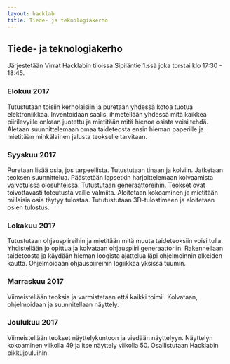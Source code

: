 ```yaml
---
layout: hacklab
title: Tiede- ja teknologiakerho
---
```


## Tiede- ja teknologiakerho

Järjestetään Virrat Hacklabin tiloissa Sipiläntie 1:ssä joka torstai klo 17:30 - 18:45.

### Elokuu 2017
Tutustutaan toisiin kerholaisiin ja puretaan yhdessä kotoa tuotua elektroniikkaa. Inventoidaan 
saalis, ihmetellään yhdessä mitä kaikkea piirilevyille onkaan juotettu ja mietitään mitä hienoa osista voisi tehdä.
Aletaan suunnittelemaan omaa taideteosta ensin hieman paperille ja mietitään minkälainen jalusta teokselle tarvitaan.

### Syyskuu 2017
Puretaan lisää osia, jos tarpeellista. Tutustutaan tinaan ja kolviin. Jatketaan teoksen suunnittelua.
Päästetään lapsetkin harjoittelemaan kolvaamista valvotuissa olosuhteissa. Tutustutaan generaattoreihin.
Teokset ovat toivottavasti toteutusta vaille valmiita. Aloitetaan kokoaminen ja mietitään millaisia osia täytyy tulostaa.
Tututustutaan 3D-tulostimeen ja aloitetaan osien tulostus.

### Lokakuu 2017
Tutustutaan ohjauspiireihin ja mietitään mitä muuta taideteoksiin voisi tulla. Yhdistellään jo opittua ja kolvataan 
ohjauspiiri generaattoriin. Rakennellaan taideteosta ja käydään hieman loogista ajattelua läpi ohjelmoinnin alkeiden 
kautta. Ohjelmoidaan ohjauspiireihin logiikkaa yksissä tuumin.

### Marraskuu 2017
Viimeistellään teoksia ja varmistetaan että kaikki toimii. Kolvataan, ohjelmoidaan ja suunnitellaan näyttely.

### Joulukuu 2017
Viimeistellään teokset näyttelykuntoon ja viedään näyttelyyn. Näyttelyn kokoaminen viikolla 49 ja itse näyttely viikolla 50. 
Osallistutaan Hacklabin pikkujouluihin.

